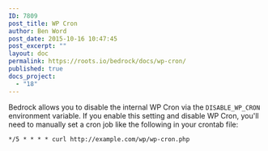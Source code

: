 ```yaml
---
ID: 7809
post_title: WP Cron
author: Ben Word
post_date: 2015-10-16 10:47:45
post_excerpt: ""
layout: doc
permalink: https://roots.io/bedrock/docs/wp-cron/
published: true
docs_project:
  - "18"
---
```

Bedrock allows you to disable the internal WP Cron via the `DISABLE_WP_CRON` environment variable. If you enable this setting and disable WP Cron, you'll need to manually set a cron job like the following in your crontab file:

`*/5 * * * * curl http://example.com/wp/wp-cron.php`